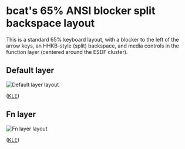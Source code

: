 # bcat's 65% ANSI blocker split backspace layout

This is a standard 65% keyboard layout, with a blocker to the left of the arrow
keys, an HHKB-style (split) backspace, and media controls in the function layer
(centered around the ESDF cluster).

## Default layer

![Default layer layout](https://i.imgur.com/Vdnw2mp.png)

([KLE](http://www.keyboard-layout-editor.com/#/gists/dd675b40cc4df2c7bb78847ac29f5988))

## Fn layer

![Fn layer layout](https://i.imgur.com/s4hS9ZK.png)

([KLE](http://www.keyboard-layout-editor.com/#/gists/f29128427f674c43777f045e363d1b44))
